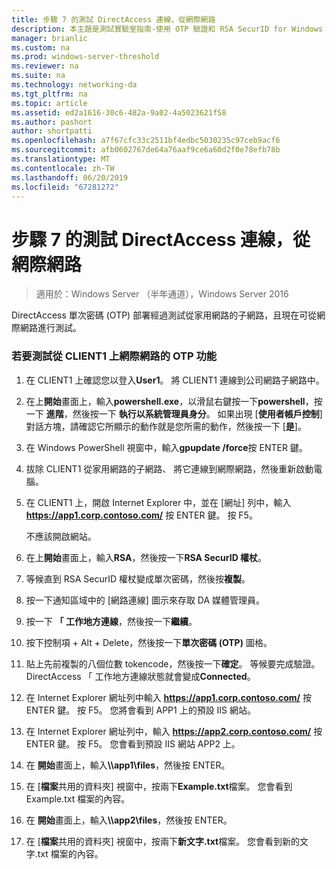 ```yaml
---
title: 步驟 7 的測試 DirectAccess 連線，從網際網路
description: 本主題是測試實驗室指南-使用 OTP 驗證和 RSA SecurID for Windows Server 2016 的示範 DirectAccess 的一部分
manager: brianlic
ms.custom: na
ms.prod: windows-server-threshold
ms.reviewer: na
ms.suite: na
ms.technology: networking-da
ms.tgt_pltfrm: na
ms.topic: article
ms.assetid: ed2a1616-30c6-482a-9a02-4a5023621f58
ms.author: pashort
author: shortpatti
ms.openlocfilehash: a7f67cfc33c2511bf4edbc5030235c97ceb9acf6
ms.sourcegitcommit: afb0602767de64a76aaf9ce6a60d2f0e78efb78b
ms.translationtype: MT
ms.contentlocale: zh-TW
ms.lasthandoff: 06/20/2019
ms.locfileid: "67281272"
---
```

# <a name="step-7-test-directaccess-connectivity-from-the-internet"></a>步驟 7 的測試 DirectAccess 連線，從網際網路

>適用於：Windows Server （半年通道），Windows Server 2016

DirectAccess 單次密碼 (OTP) 部署經過測試從家用網路的子網路，且現在可從網際網路進行測試。  
  
### <a name="to-test-otp-functionality-from-the-internet-on-client1"></a>若要測試從 CLIENT1 上網際網路的 OTP 功能  
  
1. 在 CLIENT1 上確認您以登入**User1**。 將 CLIENT1 連線到公司網路子網路中。  
  
2. 在上**開始**畫面上，輸入**powershell.exe**，以滑鼠右鍵按一下**powershell**，按一下 **進階**，然後按一下 **執行以系統管理員身分**。 如果出現 [**使用者帳戶控制**] 對話方塊，請確認它所顯示的動作就是您所需的動作，然後按一下 [**是**]。  
  
3. 在 Windows PowerShell 視窗中，輸入**gpupdate /force**按 ENTER 鍵。  
  
4. 拔除 CLIENT1 從家用網路的子網路、 將它連線到網際網路，然後重新啟動電腦。  
  
5. 在 CLIENT1 上，開啟 Internet Explorer 中，並在 [網址] 列中，輸入 **https://app1.corp.contoso.com/** 按 ENTER 鍵。 按 F5。  
  
   不應該開啟網站。  
  
6. 在上**開始**畫面上，輸入**RSA**，然後按一下**RSA SecurID 權杖**。  
  
7. 等候直到 RSA SecurID 權杖變成單次密碼，然後按**複製**。  
  
8. 按一下通知區域中的 [網路連線]  圖示來存取 DA 媒體管理員。  
  
9. 按一下  **「 工作地方連線**，然後按一下**繼續**。  
  
10. 按下控制項 + Alt + Delete，然後按一下**單次密碼 (OTP)** 圖格。  
  
11. 貼上先前複製的八個位數 tokencode，然後按一下**確定**。 等候要完成驗證。 DirectAccess 「 工作地方連線狀態就會變成**Connected**。  
  
12. 在 Internet Explorer 網址列中輸入 **https://app1.corp.contoso.com/** 按 ENTER 鍵。 按 F5。 您將會看到 APP1 上的預設 IIS 網站。  
  
13. 在 Internet Explorer 網址列中，輸入 **https://app2.corp.contoso.com/** 按 ENTER 鍵。 按 F5。 您會看到預設 IIS 網站 APP2 上。  
  
14. 在 **開始**畫面上，輸入<strong>\\\app1\files</strong>，然後按 ENTER。  
  
15. 在 [**檔案**共用的資料夾] 視窗中，按兩下**Example.txt**檔案。 您會看到 Example.txt 檔案的內容。  
  
16. 在 **開始**畫面上，輸入<strong>\\\app2\files</strong>，然後按 ENTER。  
  
17. 在 [**檔案**共用的資料夾] 視窗中，按兩下**新文字.txt**檔案。 您會看到新的文字.txt 檔案的內容。  
  


